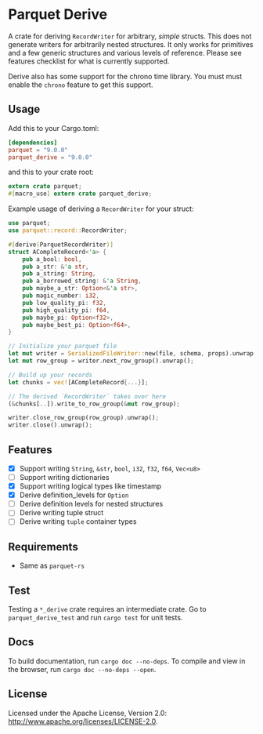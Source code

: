 <!---
  Licensed to the Apache Software Foundation (ASF) under one
  or more contributor license agreements.  See the NOTICE file
  distributed with this work for additional information
  regarding copyright ownership.  The ASF licenses this file
  to you under the Apache License, Version 2.0 (the
  "License"); you may not use this file except in compliance
  with the License.  You may obtain a copy of the License at

    http://www.apache.org/licenses/LICENSE-2.0

  Unless required by applicable law or agreed to in writing,
  software distributed under the License is distributed on an
  "AS IS" BASIS, WITHOUT WARRANTIES OR CONDITIONS OF ANY
  KIND, either express or implied.  See the License for the
  specific language governing permissions and limitations
  under the License.
-->

# Parquet Derive

A crate for deriving `RecordWriter` for arbitrary, _simple_ structs. This does not generate writers for arbitrarily nested
structures. It only works for primitives and a few generic structures and
various levels of reference. Please see features checklist for what is currently
supported.

Derive also has some support for the chrono time library. You must must enable the `chrono` feature to get this support.

## Usage

Add this to your Cargo.toml:

```toml
[dependencies]
parquet = "9.0.0"
parquet_derive = "9.0.0"
```

and this to your crate root:

```rust
extern crate parquet;
#[macro_use] extern crate parquet_derive;
```

Example usage of deriving a `RecordWriter` for your struct:

```rust
use parquet;
use parquet::record::RecordWriter;

#[derive(ParquetRecordWriter)]
struct ACompleteRecord<'a> {
    pub a_bool: bool,
    pub a_str: &'a str,
    pub a_string: String,
    pub a_borrowed_string: &'a String,
    pub maybe_a_str: Option<&'a str>,
    pub magic_number: i32,
    pub low_quality_pi: f32,
    pub high_quality_pi: f64,
    pub maybe_pi: Option<f32>,
    pub maybe_best_pi: Option<f64>,
}

// Initialize your parquet file
let mut writer = SerializedFileWriter::new(file, schema, props).unwrap();
let mut row_group = writer.next_row_group().unwrap();

// Build up your records
let chunks = vec![ACompleteRecord{...}];

// The derived `RecordWriter` takes over here
(&chunks[..]).write_to_row_group(&mut row_group);

writer.close_row_group(row_group).unwrap();
writer.close().unwrap();
```

## Features

- [x] Support writing `String`, `&str`, `bool`, `i32`, `f32`, `f64`, `Vec<u8>`
- [ ] Support writing dictionaries
- [x] Support writing logical types like timestamp
- [x] Derive definition_levels for `Option`
- [ ] Derive definition levels for nested structures
- [ ] Derive writing tuple struct
- [ ] Derive writing `tuple` container types

## Requirements

- Same as `parquet-rs`

## Test

Testing a `*_derive` crate requires an intermediate crate. Go to `parquet_derive_test` and run `cargo test` for
unit tests.

## Docs

To build documentation, run `cargo doc --no-deps`.
To compile and view in the browser, run `cargo doc --no-deps --open`.

## License

Licensed under the Apache License, Version 2.0: http://www.apache.org/licenses/LICENSE-2.0.
